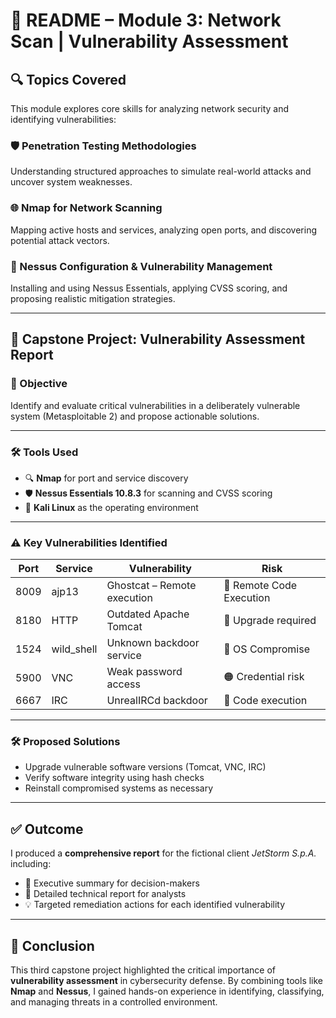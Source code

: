 # 🔐 README – Module 3: Network Scan | Vulnerability Assessment

## 🔍 Topics Covered

This module explores core skills for analyzing network security and identifying vulnerabilities:

### 🛡️ Penetration Testing Methodologies  
Understanding structured approaches to simulate real-world attacks and uncover system weaknesses.

### 🌐 Nmap for Network Scanning  
Mapping active hosts and services, analyzing open ports, and discovering potential attack vectors.

### 🧪 Nessus Configuration & Vulnerability Management  
Installing and using Nessus Essentials, applying CVSS scoring, and proposing realistic mitigation strategies.

---

## 📄 Capstone Project: Vulnerability Assessment Report

### 🎯 Objective  
Identify and evaluate critical vulnerabilities in a deliberately vulnerable system (Metasploitable 2) and propose actionable solutions.

---

### 🛠️ Tools Used

- 🔍 **Nmap** for port and service discovery  
- 🛡️ **Nessus Essentials 10.8.3** for scanning and CVSS scoring  
- 🐧 **Kali Linux** as the operating environment

---

### ⚠️ Key Vulnerabilities Identified

| Port | Service     | Vulnerability                 | Risk                  |
|------|-------------|-------------------------------|-----------------------|
| 8009 | ajp13       | Ghostcat – Remote execution   | 🔴 Remote Code Execution |
| 8180 | HTTP        | Outdated Apache Tomcat        | 🔶 Upgrade required      |
| 1524 | wild_shell  | Unknown backdoor service      | 🔴 OS Compromise         |
| 5900 | VNC         | Weak password access          | 🟠 Credential risk       |
| 6667 | IRC         | UnrealIRCd backdoor           | 🔴 Code execution        |

---

### 🛠 Proposed Solutions

- Upgrade vulnerable software versions (Tomcat, VNC, IRC)  
- Verify software integrity using hash checks  
- Reinstall compromised systems as necessary

---

## ✅ Outcome

I produced a **comprehensive report** for the fictional client *JetStorm S.p.A.* including:

- 📑 Executive summary for decision-makers  
- 🧾 Detailed technical report for analysts  
- 💡 Targeted remediation actions for each identified vulnerability

---

## 🧠 Conclusion

This third capstone project highlighted the critical importance of **vulnerability assessment** in cybersecurity defense. By combining tools like **Nmap** and **Nessus**, I gained hands-on experience in identifying, classifying, and managing threats in a controlled environment.
